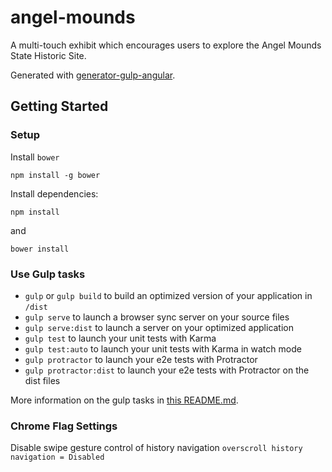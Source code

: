 angel-mounds
============

A multi-touch exhibit which encourages users to explore the Angel Mounds State Historic Site.

Generated with [generator-gulp-angular](https://github.com/Swiip/generator-gulp-angular).

## Getting Started

### Setup
Install `bower`
```
npm install -g bower
```

Install dependencies:
```
npm install
```
and
```
bower install
```

### Use Gulp tasks

* `gulp` or `gulp build` to build an optimized version of your application in `/dist`
* `gulp serve` to launch a browser sync server on your source files
* `gulp serve:dist` to launch a server on your optimized application
* `gulp test` to launch your unit tests with Karma
* `gulp test:auto` to launch your unit tests with Karma in watch mode
* `gulp protractor` to launch your e2e tests with Protractor
* `gulp protractor:dist` to launch your e2e tests with Protractor on the dist files

More information on the gulp tasks in [this README.md](https://github.com/Swiip/generator-gulp-angular/blob/master/app/templates/gulp/README.md).

### Chrome Flag Settings

Disable swipe gesture control of history navigation
`overscroll history navigation = Disabled`
